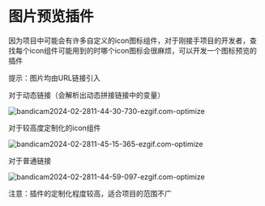 # 图片预览插件

因为项目中可能会有许多自定义的icon图标组件，对于刚接手项目的开发者，查找每个icon组件可能用到的时哪个icon图标会很麻烦，可以开发一个图标预览的插件

提示：图片均由URL链接引入

对于动态链接（会解析出动态拼接链接中的变量）

![bandicam2024-02-2811-44-30-730-ezgif.com-optimize](D:\GoogleDownload\bandicam2024-02-2811-44-30-730-ezgif.com-optimize.gif)



对于较高度定制化的icon组件

![bandicam2024-02-2811-45-15-365-ezgif.com-optimize](D:\GoogleDownload\bandicam2024-02-2811-45-15-365-ezgif.com-optimize.gif)



对于普通链接

![bandicam2024-02-2811-44-59-097-ezgif.com-optimize](D:\GoogleDownload\bandicam2024-02-2811-44-59-097-ezgif.com-optimize.gif)



注意：插件的定制化程度较高，适合项目的范围不广
